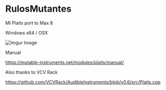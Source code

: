 # RulosMutantes

MI Plaits port to Max 8

Windows x64 / OSX
 
 ![Imgur Image](https://i.imgur.com/Of6X1Oy.png)
 
 Manual
 
 https://mutable-instruments.net/modules/plaits/manual/

 Also thanks to VCV Rack
 
 https://github.com/VCVRack/AudibleInstruments/blob/v0.6/src/Plaits.cpp
